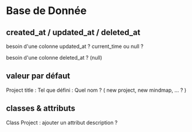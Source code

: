 # Base de Donnée

## created_at / updated_at / deleted_at

besoin d'une colonne updated_at ? current_time ou null ?

besoin d'une colonne deleted_at ? (null)

## valeur par défaut

Project title : Tel que défini : Quel nom ? ( new project, new mindmap, ... ? )

## classes & attributs

Class Project : ajouter un attribut description ?

